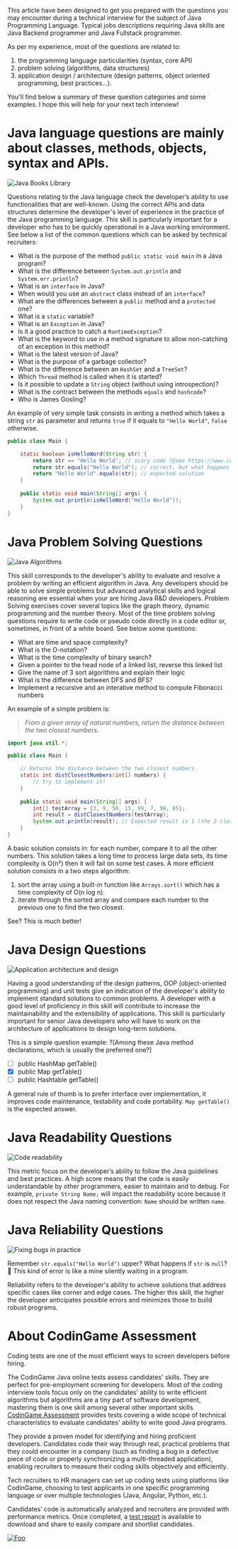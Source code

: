 This article have been designed to get you prepared with the questions you may encounter during a technical interview for the subject of Java Programming Language. Typical jobs descriptions requiring Java skills are Java Backend programmer and Java Fullstack programmer.

As per my experience, most of the questions are related to:
1. the programming language particularities (syntax, core API)
2. problem solving (algorithms, data structures)
3. application design / architecture (design patterns, object oriented programming, best practices…). 

You'll find below a summary of these question categories and some examples. I hope this will help for your next tech interview!

# Java language questions are mainly about classes, methods, objects, syntax and APIs.

![Java Books Library](https://iili.io/Hpk7I.jpg)

Questions relating to the Java language check the developer’s ability to use functionalities that are well-known. Using the correct APIs and data structures determine the developer's level of experience in the practice of the Java programming language. This skill is particularly important for a developer who has to be quickly operational in a Java working environment. See below a list of the common questions which can be asked by technical recruiters:
- What is the purpose of the method `public static void main` in a Java program?
- What is the difference between `System.out.println` and `System.err.println`?
- What is an `interface` in Java?
- When would you use an `abstract` class instead of an `interface`?
- What are the differences between a `public` method and a `protected` one?
- What is a `static` variable?
- What is an `Exception` in Java?
- Is it a good practice to catch a `RuntimeException`?
- What is the keyword to use in a method signature to allow non-catching of an exception in this method?
- What is the latest version of Java?
- What is the purpose of a garbage collector?
- What is the difference between an `HashSet` and a `TreeSet`?
- Which `Thread` method is called when it is started?
- Is it possible to update a `String` object (without using introspection)?
- What is the contract between the methods `equals` and `hashcode`?
- Who is James Gosling?

An example of very simple task consists in writing a method which takes a string `str` as parameter and returns `true` if it equals to `"Hello World"`, `false` otherwise.

```java runnable
public class Main {

    static boolean isHelloWord(String str) { 
        return str == "Hello World"; // scary code (@see https://www.codingame.com/playgrounds/1097/the-most-common-java-pitfalls)
        return str.equals("Hello World"); // correct, but what happens if str is null?
        return "Hello World".equals(str); // expected solution
    }
    
    public static void main(String[] args) {
        System.out.println(isHelloWord("Hello World"));
    }
}
```

# Java Problem Solving Questions

![Java Algorithms](https://www.geeksforgeeks.org/wp-content/uploads/Competitive-Programming-1.jpg)

This skill corresponds to the developer's ability to evaluate and resolve a problem by writing an efficient algorithm in Java. Any developers should be able to solve simple problems but advanced analytical skills and logical reasoning are essential when your are hiring Java R&D developers. Problem Solving exercises cover several topics like the graph theory, dynamic programming and the number theory. Most of the time problem solving questions require to write code or pseudo code directly in a code editor or, sometimes, in front of a white board. See below some questions:
- What are time and space complexity? 
- What is the O-notation?
- What is the time complexity of binary search?
- Given a pointer to the head node of a linked list, reverse this linked list
- Give the name of 3 sort algorithms and explain their logic
- What is the difference between DFS and BFS?
- Implement a recursive and an interative method to compute Fibonacci numbers

An example of a simple problem is: 
> *From a given array of natural numbers, return the distance between the two closest numbers.*

```java runnable
import java.util.*;

public class Main {

    // Returns the distance between the two closest numbers.
    static int distClosestNumbers(int[] numbers) { 
        // try to implement it!
    }
    
    public static void main(String[] args) {
        int[] testArray = {3, 9, 50, 15, 99, 7, 98, 65};
        int result = distClosestNumbers(testArray);
        System.out.println(result); // Expected result is 1 (the 2 closest numbers are 98 and 99)
    }
}
```

A basic solution consists in: for each number, compare it to all the other numbers. This solution takes a long time to process large data sets, its time complexity is O(n²) then it will fail on some test cases. A more efficient solution consists in a two steps algorithm: 

 1. sort the array using a built-in function like `Arrays.sort()` which has a time complexity of O(n log n).
 2. iterate through the sorted array and compare each number to the previous one to find the two closest.

See? This is much better!

# Java Design Questions

![Application architecture and design](https://www.timeshighereducation.com/sites/default/files/styles/the_breaking_news_image_style/public/why-study-architecture_0.jpg)

Having a good understanding of the design patterns, OOP (object-oriented programming) and unit tests give an indication of the developer's ability to implement standard solutions to common problems. A developer with a good level of proficiency in this skill will contribute to increase the maintainability and the extensibility of applications. This skill is particularly important for senior Java developers who will have to work on the architecture of applications to design long-term solutions.

This is a simple question example:
?[Among these Java method declarations, which is usually the preferred one?]
-[ ] public HashMap getTable()
-[x] public Map getTable()
-[ ] public Hashtable getTable()

A general rule of thumb is to prefer interface over implementation, it improves code maintenance, testability and code portability. `Map getTable()` is the expected answer.

# Java Readability Questions

![Code readability](https://cdn.tutsplus.com/net/uploads/legacy/516_code/preview.jpg)

This metric focus on the developer’s ability to follow the Java guidelines and best practices. A high score means that the code is easily understandable by other programmers, easier to maintain and to debug. For example, `private String Name;` will impact the readability score because it does not respect the Java naming convention: `Name` should be written `name`.

# Java Reliability Questions

![Fixing bugs in practice](https://i.imgur.com/HTisMpC.jpg)

Remember `str.equals("Hello World")` upper? What happens if `str` is `null`? 🧐 This kind of error is like a mine silently waiting in a program.

Reliability refers to the developer's ability to achieve solutions that address specific cases like corner and edge cases. The higher this skill, the higher the developer anticipates possible errors and minimizes those to build robust programs.

# About CodinGame Assessment

Coding tests are one of the most efficient ways to screen developers before hiring.

The CodinGame Java online tests assess candidates' skills. They are perfect for pre-employment screening for developers. Most of the coding interview tools focus only on the candidates' ability to write efficient algorithms but algorithms are a tiny part of software development, mastering them is one skill among several other important skills. [CodinGame Assessment](https://www.codingame.com/work/solutions/coding-skill-assessment/) provides tests covering a wide scope of technical characteristics to evaluate candidates' ability to write good Java programs.

They provide a proven model for identifying and hiring proficient developers. Candidates code their way through real, practical problems that they could encounter in a company (such as finding a bug in a defective piece of code or properly synchronizing a multi-threaded application), enabling recruiters to measure their coding skills objectively and efficiently.

Tech recruiters to HR managers can set up coding tests using platforms like CodinGame, choosing to test applicants in one specific programming language or over multiple technologies (Java, Angular, Python, etc.).

Candidates’ code is automatically analyzed and recruiters are provided with performance metrics. Once completed, a [test report](https://www.codingame.com/work/candidates-demo/74) is available to download and share to easily compare and shortlist candidates.

[![Foo](https://iili.io/HT9Wv.png)](https://www.codingame.com/work/solutions/coding-skill-assessment/)
